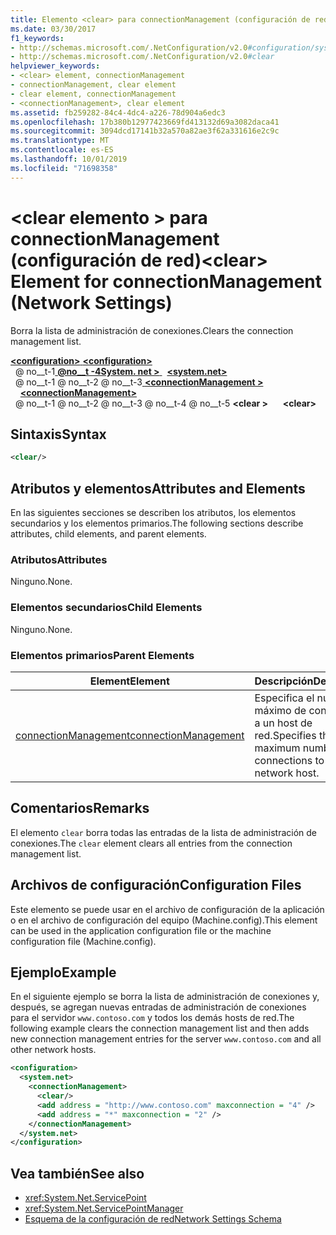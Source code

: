 ```yaml
---
title: Elemento <clear> para connectionManagement (configuración de red)
ms.date: 03/30/2017
f1_keywords:
- http://schemas.microsoft.com/.NetConfiguration/v2.0#configuration/system.net/connectionManagement/clear
- http://schemas.microsoft.com/.NetConfiguration/v2.0#clear
helpviewer_keywords:
- <clear> element, connectionManagement
- connectionManagement, clear element
- clear element, connectionManagement
- <connectionManagement>, clear element
ms.assetid: fb259282-84c4-4dc4-a226-78d904a6edc3
ms.openlocfilehash: 17b380b12977423669fd413132d69a3082daca41
ms.sourcegitcommit: 3094dcd17141b32a570a82ae3f62a331616e2c9c
ms.translationtype: MT
ms.contentlocale: es-ES
ms.lasthandoff: 10/01/2019
ms.locfileid: "71698358"
---
```

# <a name="clear-element-for-connectionmanagement-network-settings"></a><span data-ttu-id="73c1a-102">\<clear elemento > para connectionManagement (configuración de red)</span><span class="sxs-lookup"><span data-stu-id="73c1a-102">\<clear> Element for connectionManagement (Network Settings)</span></span>
<span data-ttu-id="73c1a-103">Borra la lista de administración de conexiones.</span><span class="sxs-lookup"><span data-stu-id="73c1a-103">Clears the connection management list.</span></span>  
  
[<span data-ttu-id="73c1a-104"> **\<configuration>** </span><span class="sxs-lookup"><span data-stu-id="73c1a-104">**\<configuration>**</span></span>](../configuration-element.md)  
<span data-ttu-id="73c1a-105">&nbsp; @ no__t-1[ **@no__t -4System. net >** ](system-net-element-network-settings.md)</span><span class="sxs-lookup"><span data-stu-id="73c1a-105">&nbsp;&nbsp;[**\<system.net>**](system-net-element-network-settings.md)</span></span>  
<span data-ttu-id="73c1a-106">&nbsp; @ no__t-1 @ no__t-2 @ no__t-3[ **\<connectionManagement >** ](connectionmanagement-element-network-settings.md)</span><span class="sxs-lookup"><span data-stu-id="73c1a-106">&nbsp;&nbsp;&nbsp;&nbsp;[**\<connectionManagement>**](connectionmanagement-element-network-settings.md)</span></span>  
<span data-ttu-id="73c1a-107">&nbsp; @ no__t-1 @ no__t-2 @ no__t-3 @ no__t-4 @ no__t-5 **\<clear >**</span><span class="sxs-lookup"><span data-stu-id="73c1a-107">&nbsp;&nbsp;&nbsp;&nbsp;&nbsp;&nbsp;**\<clear>**</span></span>  
  
## <a name="syntax"></a><span data-ttu-id="73c1a-108">Sintaxis</span><span class="sxs-lookup"><span data-stu-id="73c1a-108">Syntax</span></span>  
  
```xml  
<clear/>  
```  
  
## <a name="attributes-and-elements"></a><span data-ttu-id="73c1a-109">Atributos y elementos</span><span class="sxs-lookup"><span data-stu-id="73c1a-109">Attributes and Elements</span></span>  
 <span data-ttu-id="73c1a-110">En las siguientes secciones se describen los atributos, los elementos secundarios y los elementos primarios.</span><span class="sxs-lookup"><span data-stu-id="73c1a-110">The following sections describe attributes, child elements, and parent elements.</span></span>  
  
### <a name="attributes"></a><span data-ttu-id="73c1a-111">Atributos</span><span class="sxs-lookup"><span data-stu-id="73c1a-111">Attributes</span></span>  
 <span data-ttu-id="73c1a-112">Ninguno.</span><span class="sxs-lookup"><span data-stu-id="73c1a-112">None.</span></span>  
  
### <a name="child-elements"></a><span data-ttu-id="73c1a-113">Elementos secundarios</span><span class="sxs-lookup"><span data-stu-id="73c1a-113">Child Elements</span></span>  
 <span data-ttu-id="73c1a-114">Ninguno.</span><span class="sxs-lookup"><span data-stu-id="73c1a-114">None.</span></span>  
  
### <a name="parent-elements"></a><span data-ttu-id="73c1a-115">Elementos primarios</span><span class="sxs-lookup"><span data-stu-id="73c1a-115">Parent Elements</span></span>  
  
|<span data-ttu-id="73c1a-116">**Element**</span><span class="sxs-lookup"><span data-stu-id="73c1a-116">**Element**</span></span>|<span data-ttu-id="73c1a-117">**Descripción**</span><span class="sxs-lookup"><span data-stu-id="73c1a-117">**Description**</span></span>|  
|-----------------|---------------------|  
|[<span data-ttu-id="73c1a-118">connectionManagement</span><span class="sxs-lookup"><span data-stu-id="73c1a-118">connectionManagement</span></span>](connectionmanagement-element-network-settings.md)|<span data-ttu-id="73c1a-119">Especifica el número máximo de conexiones a un host de red.</span><span class="sxs-lookup"><span data-stu-id="73c1a-119">Specifies the maximum number of connections to a network host.</span></span>|  
  
## <a name="remarks"></a><span data-ttu-id="73c1a-120">Comentarios</span><span class="sxs-lookup"><span data-stu-id="73c1a-120">Remarks</span></span>  
 <span data-ttu-id="73c1a-121">El elemento `clear` borra todas las entradas de la lista de administración de conexiones.</span><span class="sxs-lookup"><span data-stu-id="73c1a-121">The `clear` element clears all entries from the connection management list.</span></span>  
  
## <a name="configuration-files"></a><span data-ttu-id="73c1a-122">Archivos de configuración</span><span class="sxs-lookup"><span data-stu-id="73c1a-122">Configuration Files</span></span>  
 <span data-ttu-id="73c1a-123">Este elemento se puede usar en el archivo de configuración de la aplicación o en el archivo de configuración del equipo (Machine.config).</span><span class="sxs-lookup"><span data-stu-id="73c1a-123">This element can be used in the application configuration file or the machine configuration file (Machine.config).</span></span>  
  
## <a name="example"></a><span data-ttu-id="73c1a-124">Ejemplo</span><span class="sxs-lookup"><span data-stu-id="73c1a-124">Example</span></span>  
 <span data-ttu-id="73c1a-125">En el siguiente ejemplo se borra la lista de administración de conexiones y, después, se agregan nuevas entradas de administración de conexiones para el servidor `www.contoso.com` y todos los demás hosts de red.</span><span class="sxs-lookup"><span data-stu-id="73c1a-125">The following example clears the connection management list and then adds new connection management entries for the server `www.contoso.com` and all other network hosts.</span></span>  
  
```xml  
<configuration>  
  <system.net>  
    <connectionManagement>  
      <clear/>  
      <add address = "http://www.contoso.com" maxconnection = "4" />  
      <add address = "*" maxconnection = "2" />  
    </connectionManagement>  
  </system.net>  
</configuration>  
```  
  
## <a name="see-also"></a><span data-ttu-id="73c1a-126">Vea también</span><span class="sxs-lookup"><span data-stu-id="73c1a-126">See also</span></span>

- <xref:System.Net.ServicePoint>
- <xref:System.Net.ServicePointManager>
- [<span data-ttu-id="73c1a-127">Esquema de la configuración de red</span><span class="sxs-lookup"><span data-stu-id="73c1a-127">Network Settings Schema</span></span>](index.md)
